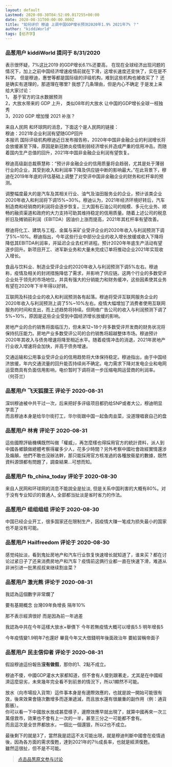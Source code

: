 ```yaml
---
layout: default
Lastmod: 2020-08-30T04:52:09.017255+00:00
date: 2020-08-31T00:00:00.000Z
title: "如何评价 穆迪 上调中国GDP增长预测2020年1.9% 2021年7% ？"
author: "kiddiWorld"
tags: [经济学]
---
```



### 品葱用户 **kiddiWorld** 提问于 8/31/2020
    
表示很怀疑，7%这比2019 的GDP增长6.1%还要高， 在现在全球经济出现问题的情况下，加上之前中国经济增速疫情前就在下滑，这增长速度还变快了，实在是不科学。 但是穆迪，惠誉等都是国际级的评级机构，难到这些机构也被收买了？ 还是确实有道理的，那道理在哪里? 我想了几条理由，但是内心不确定 于是发上来给大家讨论：  
1， 基于官方的注水数据预测  
2，大放水带来的 GDP 上升， 类似08年的大放水 让中国的GDP增长全球一枝独秀  
3，2020 GDP 增加慢 2021 补涨？  
  
来自人民网 和环球网的消息，下面这个是人民网的链接：  
穆迪：2021年企业利润有望随GDP回升  
本报讯 国际评级机构穆迪近日发布报告称，2020年中国非金融企业的利润增长将会放缓甚至下降，原因是新冠肺炎疫情削弱经济增长并造成严重的信用冲击。而随着国内生产总值的回升，2021年中国非金融企业利润有望恢复。  
  
穆迪高级副总裁蔡慧称：“预计非金融企业的信用质量将会趋弱，尤其是处于薄弱行业的企业，其受到收入和利润率下降及供应链中断的影响最大。”在此背景下，穆迪在2019年年底的评估基础上调整了对受评中国非金融企业的财务和杠杆率的预测。  
  
调整幅度最大的是汽车及其相关行业、油气及油田服务业的企业，预计该类企业2020年收入和利润将下调15%~30%。穆迪认为，2021年经济环境好转后，汽车制造商和经销商的利润将会逐步恢复。三大国有石油公司的规模、多元化业务、顺畅的融资渠道和政府的大力支持可助其维持稳定的信用质量。随着上述公司的税息折旧及摊销前利润（EBITDA）因油价上涨而提高，2021年其杠杆率有望改善。  
  
穆迪将化工、建筑与工程、金属与采矿业受评企业的2020年收入与利润预测下调了5%~10%。穆迪指出，今年这些行业中部分企业的收入增长放缓或收入下降将降低其EBITDA利润率，并延迟企业去杠杆进程。预计2020年年底生产活动有望逐步回升。新项目开工、进军新业务和大量未完成订单将推动企业2021年实现收入增长。  
  
食品与饮料业、制造业受评企业的2020年收入与利润预测下调5%左右。穆迪称，疫情及相关的封闭措施降低了需求，并影响了供应链。这两个行业的多数受评企业处于领先的市场地位，并具有强大的分销能力和财务缓冲，这些因素使其业务有望在2020年下半年得以好转。  
  
互联网及科技企业的收入和利润预测各有起落。穆迪将受评互联网服务企业的2020年收入与利润预测上调了5%~10%左右。疫情大幅增加了消费者使用互联网服务的时间和支出，而上述趋势将持续。但网络广告公司的收入与利润预测下调了5%~10%，原因是这些企业受到中国经济增长放缓的影响。  
  
房地产业的合约销售将面临压力，但未来12~18个月多数受评开发商的财务状况将保持抗压能力。房地产业多数受评公司的合约销售将超越整体市场。穆迪预计2020年其收入与债务增速将降至相近水平。随着疫情冲击的消退，2021年房地产行业收入增速将会加快，并高于债务增速。  
  
交通运输和公用事业受评企业的信用趋势将大体保持稳定。穆迪指出，由于中国经济放缓，年内交通流量的回升能否持续尚不确定。电力需求下降对发电企业和电网运营商具有负面信用影响，电价暂时下调将进一步压缩电网运营商的利润率。 （何芬兰）
    
                

### 品葱用户 **飞天狐狸王** 评论于 2020-08-31
        
深圳穆迪被中共干过一次，后来把好多评级项目都扔给SNP或者大公，穆迪明显学乖了  
而且穆迪本身是给华尔街打工，华尔街跟中国一起鱼肉韭菜，没道理唱衰自己的盘
        
                

### 品葱用户 **林肯** 评论于 2020-08-31
        
這些國際評級機構既然叫做「權威」，再怎麼樣也得採用官方的統計資料，派人到中國各鄉鎮做總體考察得雇多少人，花多少時間？另外考察中國社會政經實情還涉及煽顛，他們不敢也沒辦法幹，那只能採用官方核准過的各種放衞星的數據，既然資料源頭都有問題了，調查結果...可想而知。
        
                

### 品葱用户 **fb_china_today** 评论于 2020-08-30
        
来自人民网和环球网的消息不能說全是扯淡, 但是关系中国利害的大概有80%。对于没有专业知识的普通人, 全部都当扯淡是省时省力的作法。
        
                

### 品葱用户 **组组组组** 评论于 2020-08-30
        
中国已经企业开工，很多国家还在限制生产，因疫情大赚一笔成为损失最小的国家也不是没有可能。
        
                

### 品葱用户 **Hailfreedom** 评论于 2020-08-30
        
感觉纯扯淡，看到鬼扯房地产和汽车行业恢复快速增长就知道了，谁来买？都在讨论过紧日子了还来消费房地产和汽车？疫情前这俩行业都一直在快速下滑，难道从非洲引进一批黑叔叔来继续割韭菜？
        
                

### 品葱用户 **激光熊** 评论于 2020-08-31
        
我認為這個數字非常爛了  
  
要有基期概念 台灣09年負增長 隔年10%   
  
那不表示經濟很好 而是因為前一年過差  
  
我認為中共在今年這樣大放水+舉債下 今年若無疫情大概可以增長5.5 明年增長5    
  
今年疫情變1.9明年7也還好 畢竟今年又大借錢明年後面政治年 要給習稱帝面子
        
                

### 品葱用户 **民主信仰者** 评论于 2020-08-31
        
假設穆迪這份報告**沒有做假**，那你的1、2點不成立。  
  
穆迪不傻，中國GDP灌水大家都知道，但不會有人傻到跟著走，尤其是在中國經濟這麼惡劣，未來幾年完全看不到前景的情況下，所以1顯然不可能。  
  
放水（向市場投入貨幣）這件事本身是有邊際效應的，也就是說一開始可能很有效，後來效果會隨次數增多而逐漸遞減，而且放水還有很嚴重的副作用（例：通貨膨脹）。  
你可以看一下中國放水放成甚麼樣子，邊際效應早就出現了，就算中國再來一次三萬億救市，效果也不會有上一次的一半，甚至三分之一可能都不會有。  
而且這次是全世界都放水，一個比一個還狠，所以2也不成立。  
  
最後剩下的就是3了，當然我是認這不太可能出現，就是穆迪判斷中國會在疫情過後，因為各方面的需求復甦，達到2021年的7％成長率，也就是經濟復甦。  
雖然這很扯，但不是不可能。
        
                





> [点击品葱原文参与讨论](https://pincong.rocks/question/30445)

